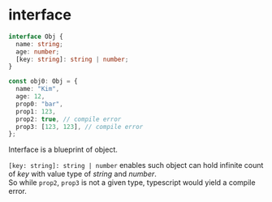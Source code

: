 # interface

```ts
interface Obj {
  name: string;
  age: number;
  [key: string]: string | number;
}

const obj0: Obj = {
  name: "Kim",
  age: 12,
  prop0: "bar",
  prop1: 123,
  prop2: true, // compile error
  prop3: [123, 123], // compile error
};
```

Interface is a blueprint of object.

`[key: string]: string | number` enables such object can hold infinite count of _key_ with value type of _string_ and _number_.  
So while `prop2`, `prop3` is not a given type, typescript would yield a compile error.
